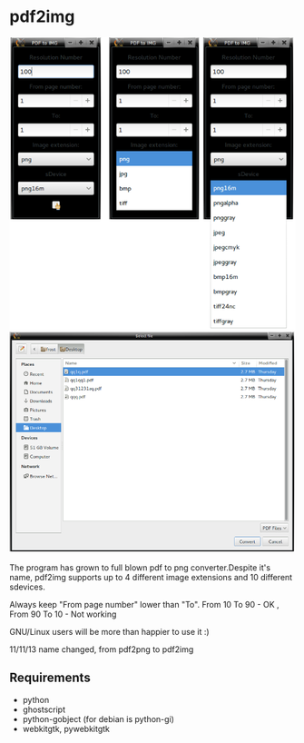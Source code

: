 pdf2img
=======
<img src="img/pdf2img.png" alt="" /><img src="img/pdf2img-two.png" alt="" />

The program has grown to full blown pdf to png converter.Despite it's name, pdf2img supports up to 4 different image extensions and 10 different sdevices.

Always keep "From page number" lower than "To". From 10 To 90 - OK , From 90 To 10 - Not working

GNU/Linux users will be more than happier to use it :)

11/11/13 name changed, from pdf2png to pdf2img
## Requirements

* python 
* ghostscript
* python-gobject (for debian is python-gi)
* webkitgtk, pywebkitgtk